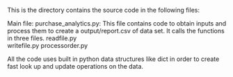 This is the directory contains the source code in the following files:

Main file: 
purchase_analytics.py: This file contains code to obtain inputs and process them to create a output/report.csv of data set.
It calls the functions in three files.
readfile.py  
writefile.py
processorder.py

All the code uses built in python data structures like dict in order to create fast look up and update operations on the data.
